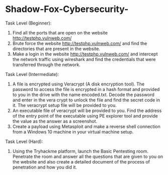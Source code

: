 # Shadow-Fox-Cybersecurity-
Task Level (Beginner):
1) Find all the ports that are open on the website
http://testphp.vulnweb.com/
2) Brute force the website http://testphp.vulnweb.com/ and find the
directories that are present in the website.
3) Make a login in the website http://testphp.vulnweb.com/ and intercept
the network traffic using wireshark and find the credentials that were
transferred through the network.

Task Level (Intermediate):
1) A file is encrypted using Veracrypt (A disk encryption tool). The
password to access the file is encrypted in a hash format and provided to
you in the drive with the name encoded.txt. Decode the password and
enter in the vera crypt to unlock the file and find the secret code in it.
The veracrypt setup file will be provided to you.
2) An executable file of veracrypt will be provided to you. Find the
address of the entry point of the executable using PE explorer tool and
provide the value as the answer as a screenshot.
3) Create a payload using Metasploit and make a reverse shell
connection from a Windows 10 machine in your virtual machine setup.

Task Level (Hard):
1) Using the Tryhackme platform, launch the Basic Pentesting
room. Penetrate the room and answer all the questions that are
given to you on the website and also create a detailed document of
the process of penetration and how you did it.
